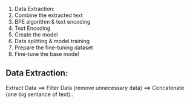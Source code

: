 1. Data Extraction: 
2. Combine the extracted text
3. BPE algorithm & text encoding
4. Text Encoding
5. Create the model
6. Data splitting & model training
7.  Prepare the fine-tuning dataset
8.  Fine-tune the base model

## Data Extraction:
Extract Data    ==>    Filter Data (remove unnecessary data)    ==> Concatenate (one big sentance of text)..

 
